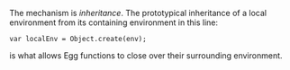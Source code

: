 The mechanism is _inheritance_.  The prototypical inheritance of a local
environment from its containing environment in this line:

    var localEnv = Object.create(env);

is what allows Egg functions to close over their surrounding environment.
